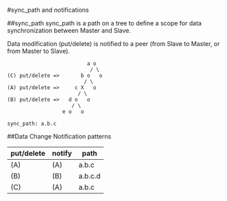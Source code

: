 #sync_path and notifications

##sync_path
sync_path is a path on a tree to define a scope for data synchronization between Master and Slave.

Data modification (put/delete) is notified to a peer (from Slave to Master, or from Master to Slave).
```
                          a o
                           / \
(C) put/delete =>       b o   o
                         / \
(A) put/delete =>     c X   o
                       / \
(B) put/delete =>   d o   o
                     / \
                  e o   o

sync_path: a.b.c
```

##Data Change Notification patterns

|put/delete|notify|path   |
|----------|------|-------|
|(A)       |(A)   |a.b.c  |
|(B)       |(B)   |a.b.c.d|
|(C)       |(A)   |a.b.c  |
